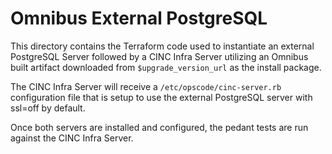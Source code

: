 # Omnibus External PostgreSQL

This directory contains the Terraform code used to instantiate an external
PostgreSQL Server followed by a CINC Infra Server utilizing an Omnibus
built artifact downloaded from `$upgrade_version_url` as the install package.

The CINC Infra Server will receive a `/etc/opscode/cinc-server.rb`
configuration file that is setup to use the external PostgreSQL server with
ssl=off by default.

Once both servers are installed and configured, the pedant tests are run
against the CINC Infra Server.
